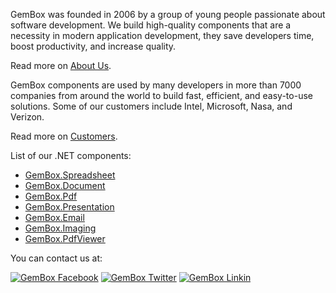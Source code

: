 GemBox was founded in 2006 by a group of young people passionate about software development. We build high-quality components that are a necessity in modern application development, they save developers time, boost productivity, and increase quality.

Read more on [About Us](https://www.gemboxsoftware.com/company/about-us).

GemBox components are used by many developers in more than 7000 companies from around the world to build fast, efficient, and easy-to-use solutions. Some of our customers include Intel, Microsoft, Nasa, and Verizon.

Read more on [Customers](https://www.gemboxsoftware.com/company/customers).

List of our .NET components:

- [GemBox.Spreadsheet](https://www.gemboxsoftware.com/spreadsheet)
- [GemBox.Document](https://www.gemboxsoftware.com/document)
- [GemBox.Pdf](https://www.gemboxsoftware.com/pdf)
- [GemBox.Presentation](https://www.gemboxsoftware.com/presentation)
- [GemBox.Email](https://www.gemboxsoftware.com/email)
- [GemBox.Imaging](https://www.gemboxsoftware.com/imaging)
- [GemBox.PdfViewer](https://www.gemboxsoftware.com/pdfviewer)

You can contact us at:

[![GemBox Facebook](https://img.shields.io/badge/Facebook-4267B2?style=for-the-badge&logo=facebook&logoColor=white)](https://www.facebook.com/GemBoxLtd)
[![GemBox Twitter](https://img.shields.io/badge/Twitter-1DA1F2?style=for-the-badge&logo=twitter&logoColor=white)](https://twitter.com/GemBoxLtd)
[![GemBox Linkin](https://img.shields.io/badge/LinkedIn-0077B5?style=for-the-badge&logo=linkedin&logoColor=white)](https://www.linkedin.com/company/GemBoxLtd)
